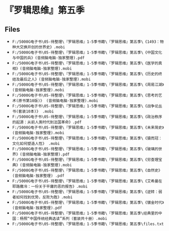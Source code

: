 # 『罗辑思维』第五季

## Files

- `F:/5000G电子书\05-待整理\『罗辑思维』1-5季书籍\『罗辑思维』第五季\《1493：物种大交换开创的世界史》.mobi`
- `F:/5000G电子书\05-待整理\『罗辑思维』1-5季书籍\『罗辑思维』第五季\《中国文化与中国的兵》(音频脑电脑·独家整理).pdf`
- `F:/5000G电子书\05-待整理\『罗辑思维』1-5季书籍\『罗辑思维』第五季\《医学的真相》(音频脑电脑·独家整理).mobi`
- `F:/5000G电子书\05-待整理\『罗辑思维』1-5季书籍\『罗辑思维』第五季\《历史的终结及最后之人》(音频脑电脑·独家整理).mobi`
- `F:/5000G电子书\05-待整理\『罗辑思维』1-5季书籍\『罗辑思维』第五季\《周易江湖》(音频脑电脑·独家整理).mobi`
- `F:/5000G电子书\05-待整理\『罗辑思维』1-5季书籍\『罗辑思维』第五季\《思考的艺术(原书第10版)》 (音频脑电脑·独家整理).mobi`
- `F:/5000G电子书\05-待整理\『罗辑思维』1-5季书籍\『罗辑思维』第五季\《战争论丛书(套装10本)》 .mobi`
- `F:/5000G电子书\05-待整理\『罗辑思维』1-5季书籍\『罗辑思维』第五季\《政治秩序的起源：从前人类时代到法国革命》.pdf`
- `F:/5000G电子书\05-待整理\『罗辑思维』1-5季书籍\『罗辑思维』第五季\《未来简史》(音频脑电脑·独家整理).mobi`
- `F:/5000G电子书\05-待整理\『罗辑思维』1-5季书籍\『罗辑思维』第五季\《猿而冠：文化如何塑造人性》 .mobi`
- `F:/5000G电子书\05-待整理\『罗辑思维』1-5季书籍\『罗辑思维』第五季\《玻璃的世界》(音频脑电脑·独家整理).pdf`
- `F:/5000G电子书\05-待整理\『罗辑思维』1-5季书籍\『罗辑思维』第五季\《穷查理宝典》(音频脑电脑·独家整理).mobi`
- `F:/5000G电子书\05-待整理\『罗辑思维』1-5季书籍\『罗辑思维』第五季\《自然史》 (音频脑电脑·独家整理) .pdf`
- `F:/5000G电子书\05-待整理\『罗辑思维』1-5季书籍\『罗辑思维』第五季\《艾希曼在耶路撒冷：一份关于平庸的恶的报告》.mobi`
- `F:/5000G电子书\05-待整理\『罗辑思维』1-5季书籍\『罗辑思维』第五季\《逆转：弱者如何找到优势，反败为胜》.mobi`
- `F:/5000G电子书\05-待整理\『罗辑思维』1-5季书籍\『罗辑思维』第五季\《镀金时代》(音频脑电脑·独家整理).pdf`
- `F:/5000G电子书\05-待整理\『罗辑思维』1-5季书籍\『罗辑思维』第五季\经典里的中国：杨照“中国传统经典选读”系列（套装共十册）.mobi`
- `F:/5000G电子书\05-待整理\『罗辑思维』1-5季书籍\『罗辑思维』第五季\files.txt`
